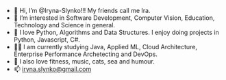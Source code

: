 - 👋 Hi, I’m @Iryna-Slynko!!! My friends call me Ira.
- 👀 I’m interested in Software Development, Computer Vision, Education, Technology and Science in general.
- 🌱 I love Python, Algorithms and Data Structures. I enjoy doing projects in Python, Javascript, C#. 
- 🐱‍👓 I am currently studying Java, Applied ML, Cloud Architecture, Enterprise Performance Archetecting and DevOps.
- 💞️ I also love fitness, music, cats, sea and humour.
- 📫 iryna.slynko@gmail.com

<!---
Iryna-Slynko/Iryna-Slynko is a ✨ special ✨ repository because its `README.md` (this file) appears on your GitHub profile.
You can click the Preview link to take a look at your changes.
--->
